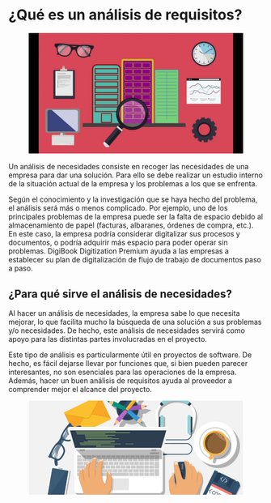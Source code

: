 # ¿Qué es un análisis de requisitos?

<figure><img src=".gitbook/assets/maxresdefault.jpg" alt=""><figcaption></figcaption></figure>

Un análisis de necesidades consiste en recoger las necesidades de una empresa para dar una solución. Para ello se debe realizar un estudio interno de la situación actual de la empresa y los problemas a los que se enfrenta.

Según el conocimiento y la investigación que se haya hecho del problema, el análisis será más o menos complicado. Por ejemplo, uno de los principales problemas de la empresa puede ser la falta de espacio debido al almacenamiento de papel (facturas, albaranes, órdenes de compra, etc.). En este caso, la empresa podría considerar digitalizar sus procesos y documentos, o podría adquirir más espacio para poder operar sin problemas. DigiBook Digitization Premium ayuda a las empresas a establecer su plan de digitalización de flujo de trabajo de documentos paso a paso.

## ¿Para qué sirve el análisis de necesidades?&#x20;

Al hacer un análisis de necesidades, la empresa sabe lo que necesita mejorar, lo que facilita mucho la búsqueda de una solución a sus problemas y/o necesidades. De hecho, este análisis de necesidades servirá como apoyo para las distintas partes involucradas en el proyecto.

Este tipo de análisis es particularmente útil en proyectos de software. De hecho, es fácil dejarse llevar por funciones que, si bien pueden parecer interesantes, no son esenciales para las operaciones de la empresa. Además, hacer un buen análisis de requisitos ayuda al proveedor a comprender mejor el alcance del proyecto.

<figure><img src=".gitbook/assets/Tabla-de-requerimientos-no-funcionales.jpg" alt=""><figcaption></figcaption></figure>


